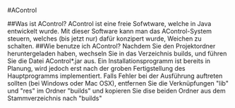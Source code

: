 #AControl

##Was ist AControl?
AControl ist eine freie Sofwtware, welche in Java entwickelt wurde. Mit dieser Software kann man das AControl-System steuern, welches (bis jetzt nur) dafür konzipert wurde, Weichen zu schalten.
##Wie benutze ich AControl?
Nachdem Sie den Projektordner heruntergeladen haben, wechseln Sie in das Verzeichnis builds, und führen Sie die Datei AControl*.jar aus. Ein Installationsprogramm ist bereits in Planung, wird jedoch erst 
nach der groben Fertigstellung des Hauptprogramms implementiert.
Falls Fehler bei der Ausführung auftreten sollten (bei Windows oder Mac OSX), entfernen Sie die Verknüpfungen "lib" und "res" im Ordner "builds" und kopieren Sie dise beiden Ordner aus dem Stammverzeichnis
nach "builds"

